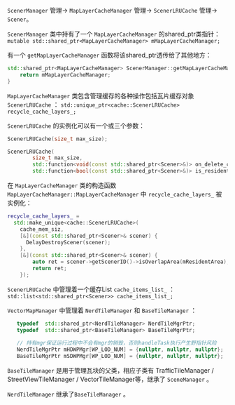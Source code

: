 
`ScenerManager` 管理-> `MapLayerCacheManager` 管理-> `ScenerLRUCache` 管理-> `Scener`。


`ScenerManager` 类中持有了一个 `MapLayerCacheManager` 的shared_ptr类指针：
`mutable std::shared_ptr<MapLayerCacheManager> mMapLayerCacheManager;`

有一个 `getMapLayerCacheManager` 函数将该shared_ptr透传给了其他地方：
```C++
std::shared_ptr<MapLayerCacheManager> ScenerManager::getMapLayerCacheManager() const {  
    return mMapLayerCacheManager;  
}
```

`MapLayerCacheManager` 类包含管理缓存的各种操作包括瓦片缓存对象 `ScenerLRUCache` ：
`std::unique_ptr<cache::ScenerLRUCache> recycle_cache_layers_;`

`ScenerLRUCache` 的实例化可以有一个或三个参数：

```C++
ScenerLRUCache(size_t max_size);

ScenerLRUCache(
		size_t max_size, 
		std::function<void(const std::shared_ptr<Scener>&)> on_delete_callback,  
        std::function<bool(const std::shared_ptr<Scener>&)> is_resident_policy);
```

在 `MapLayerCacheManager` 类的构造函数 `MapLayerCacheManager::MapLayerCacheManager` 中 `recycle_cache_layers_` 被实例化：

```C++
recycle_cache_layers_ =  
  std::make_unique<cache::ScenerLRUCache>(  
    cache_mem_siz, 
    [&](const std::shared_ptr<Scener>& scener) {  
      DelayDestroyScener(scener);  
    },  
    [&](const std::shared_ptr<Scener>& scener) {  
        auto ret = scener->getScenerID()->isOverlapArea(mResidentArea);    
        return ret;  
    });
```


`ScenerLRUCache` 中管理着一个缓存List `cache_items_list_` ：
`std::list<std::shared_ptr<Scener>> cache_items_list_;`






`VectorMapManager` 中管理着  `NerdTileManager` 和 `BaseTileManager` ：

```C++
   typedef  std::shared_ptr<NerdTileManager> NerdTileMgrPtr;
   typedef  std::shared_ptr<BaseTileManager> BaseTileMgrPtr;
   
   // 持有mgr保证运行过程中不会有mgr的销毁，否则handleTask执行产生野指针风险
   NerdTileMgrPtr mHDWPMgr[WP_LOD_NUM] = {nullptr, nullptr, nullptr};  
   BaseTileMgrPtr mSDWPMgr[WP_LOD_NUM] = {nullptr, nullptr, nullptr};
```

`BaseTileManager` 是用于管理瓦块的父类，相应子类有 TrafficTileManager / StreetViewTileManager / VectorTileManager等，继承了 `SceneManager` 。

`NerdTileManager` 继承了`BaseTileManager` 。